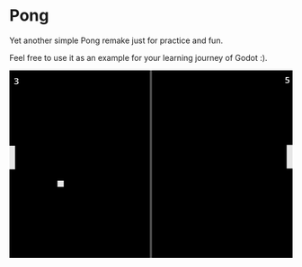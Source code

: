 # Pong
Yet another simple Pong remake just for practice and fun.

Feel free to use it as an example for your learning journey of Godot :). 

![Preview](preview.png "Pong")
